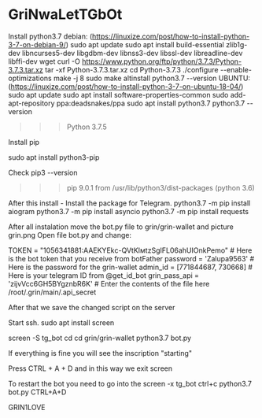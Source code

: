 # GriNwaLetTGbOt

Install python3.7 
debian: 
(https://linuxize.com/post/how-to-install-python-3-7-on-debian-9/)
sudo apt update
sudo apt install build-essential zlib1g-dev libncurses5-dev libgdbm-dev libnss3-dev libssl-dev libreadline-dev libffi-dev wget
curl -O https://www.python.org/ftp/python/3.7.3/Python-3.7.3.tar.xz
tar -xf Python-3.7.3.tar.xz
cd Python-3.7.3
./configure --enable-optimizations
make -j 8
sudo make altinstall
python3.7 --version
UBUNTU:
(https://linuxize.com/post/how-to-install-python-3-7-on-ubuntu-18-04/)
sudo apt update
sudo apt install software-properties-common
sudo add-apt-repository ppa:deadsnakes/ppa
sudo apt install python3.7
python3.7 --version
>>> Python 3.7.5

Install  pip

sudo apt install python3-pip

Check
pip3 --version
>>> pip 9.0.1 from /usr/lib/python3/dist-packages (python 3.6)

After this install - Install the package for Telegram.
python3.7 -m pip install aiogram
python3.7 -m pip install asyncio
python3.7 -m pip install requests


After all instalation move the bot.py file to grin/grin-wallet   and picture grin.png 
Open file bot.py  and change:

TOKEN = "1056341881:AAEKYEkс-QVtKIмtzSgIFL06ahUIOnkPemo"   # Here is the bot token that you receive from botFather
password = 'Zalupa9563'                                    # Here is the password for the grin-wallet
admin_id = [771844687, 730668]                             # Here is your telegram ID from @get_id_bot
grin_pass_api = 'zijvVcc6GH5BYgznbR6K'                     # Enter the contents of the file here /root/.grin/main/.api_secret


After that we save the changed script on the server 


Start ssh.
sudo apt install screen
 
screen -S tg_bot
cd
cd grin/grin-wallet
python3.7 bot.py


If everything is fine you will see the inscription "starting"

Press CTRL + A + D and in this way we exit screen

To restart the bot you need to go into the screen -x tg_bot
ctrl+c
python3.7 bot.py 
CTRL+A+D

GRIN1LOVE 

